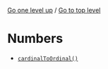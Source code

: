 <!-- generated by markdown-notes-tree -->

<!-- upward navigation links generated by markdown-notes-tree start here -->

[Go one level up](..) / [Go to top level](../..)

<!-- upward navigation links generated by markdown-notes-tree end here -->

# Numbers

<!-- optional markdown-notes-tree directory description starts here -->

<!-- optional markdown-notes-tree directory description ends here -->

- [`cardinalToOrdinal()`](cardinalToOrdinal\(\).md)
